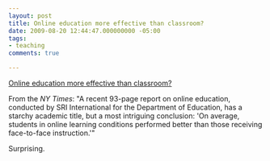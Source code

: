 ```yaml
---
layout: post
title: Online education more effective than classroom?
date: 2009-08-20 12:44:47.000000000 -05:00
tags:
- teaching 
comments: true

---
```

<p><a href="http://bits.blogs.nytimes.com/2009/08/19/study-finds-that-online-education-beats-the-classroom/">Online education more effective than classroom?</a>
<div class="link_description">
<p>From the <em>NY Times</em>: "A recent 93-page report on online education, conducted by SRI International for the Department of Education, has a starchy academic title, but a most intriguing conclusion: 'On average, students in online learning conditions performed better than those receiving face-to-face instruction.'"</p>
<p>Surprising.</p>
</div>
